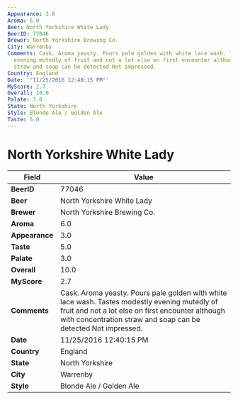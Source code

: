 ```yaml
---
Appearance: 3.0
Aroma: 6.0
Beer: North Yorkshire White Lady
BeerID: 77046
Brewer: North Yorkshire Brewing Co.
City: Warrenby
Comments: Cask. Aroma yeasty. Pours pale golden with white lace wash. Tastes modestly
  evening mutedly of fruit and not a lot else on first encounter although with concentration
  straw and soap can be detected Not impressed.
Country: England
Date: '"11/25/2016 12:40:15 PM"'
MyScore: 2.7
Overall: 10.0
Palate: 3.0
State: North Yorkshire
Style: Blonde Ale / Golden Ale
Taste: 5.0
---
```


# North Yorkshire White Lady

| Field         | Value |
|---------------|-------|
| **BeerID** | 77046 |
| **Beer** | North Yorkshire White Lady |
| **Brewer** | North Yorkshire Brewing Co. |
| **Aroma** | 6.0 |
| **Appearance** | 3.0 |
| **Taste** | 5.0 |
| **Palate** | 3.0 |
| **Overall** | 10.0 |
| **MyScore** | 2.7 |
| **Comments** | Cask. Aroma yeasty. Pours pale golden with white lace wash. Tastes modestly evening mutedly of fruit and not a lot else on first encounter although with concentration straw and soap can be detected Not impressed. |
| **Date** | 11/25/2016 12:40:15 PM |
| **Country** | England |
| **State** | North Yorkshire |
| **City** | Warrenby |
| **Style** | Blonde Ale / Golden Ale |
